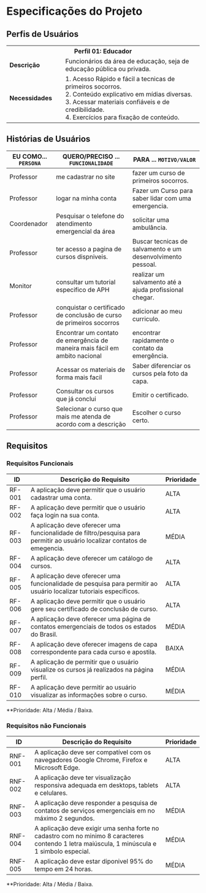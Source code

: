# Especificações do Projeto

## Perfis de Usuários

<table>
<tbody>
<tr>
<th colspan="2">Perfil 01: Educador </th>
</tr>
<tr>
<td width="150px"><b>Descrição</b></td>
<td width="600px">
Funcionários da área de educação, seja de educação pública ou privada.
</td>
</tr>
<tr>
<td><b>Necessidades</b></td>
<td>
1. Acesso Rápido e fácil a tecnicas de primeiros socorros.<br>
2. Conteúdo explicativo em mídias diversas.<br>
3. Acessar materiais confiáveis e de credibilidade.<br>
4. Exercícios para fixação de conteúdo. 
</td>
</tr>
</tbody>
</table>




## Histórias de Usuários


|EU COMO... `PERSONA`| QUERO/PRECISO ... `FUNCIONALIDADE` |PARA ... `MOTIVO/VALOR`                 |
|--------------------|------------------------------------|----------------------------------------|
|Professor           |me cadastrar no site   | fazer um curso de primeiros socorros. |
|Professor           |logar na minha conta | Fazer um Curso para saber lidar com uma emergencia.|
|Coordenador         |Pesquisar o telefone do atendimento emergencial da área | solicitar uma ambulância. |
|Professor           |ter acesso a pagina de cursos dispniveis. | Buscar tecnicas de salvamento e um desenvolvimento pessoal. |
|Monitor             |consultar um tutorial especifico de APH | realizar um salvamento até a ajuda profissional chegar. |
|Professor           |conquistar o certificado de conclusão de curso de primeiros socorros | adicionar ao meu curriculo. |
|Professor| Encontrar um contato de emergência de maneira mais fácil em ambito nacional | encontrar rapidamente o contato da emergência. |
|Professor | Acessar os materiais de forma mais facil  | Saber diferenciar os cursos pela foto da capa.
|Professor | Consultar os cursos que já conclui | Emitir o certificado. |
|Professor | Selecionar o curso que mais me atenda de acordo com a descrição | Escolher o curso certo. |




## Requisitos

### Requisitos Funcionais


|ID    | Descrição do Requisito  | Prioridade |
|------|-----------------------------------------|----|
|RF-001| A aplicação deve permitir que o usuário cadastrar uma conta. | ALTA | 
|RF-002| A aplicação deve permitir que o usuário faça login na sua conta.  | ALTA |
|RF-003| A aplicação deve oferecer uma funcionalidade de filtro/pesquisa para permitir ao usuário localizar contatos de emegencia. | MÉDIA | 
|RF-004| A aplicação deve oferecer um catálogo de cursos.  | ALTA |
|RF-005| A aplicação deve oferecer uma funcionalidade de pesquisa para permitir ao usuário localizar tutoriais específicos. | ALTA | 
|RF-006| A aplicação deve permitir que o usuário gere seu certificado de conclusão de curso. | ALTA |
|RF-007| A aplicação deve oferecer uma página de contatos emergenciais de todos os estados do Brasil. | MÉDIA | 
|RF-008| A aplicação deve oferecer imagens de capa correspondente para cada curso e apostila.   | BAIXA |
|RF-009| A aplicação de permitir que o usuário visualize os cursos já realizados na página perfil. | MÉDIA | 
|RF-010| A aplicação deve permitir ao usuário visualizar as informações sobre o curso. | MÉDIA |

**Prioridade: Alta / Média / Baixa.





### Requisitos não Funcionais

|ID     | Descrição do Requisito  |Prioridade |
|-------|-------------------------|----|
|RNF-001| A aplicação deve ser compatível com os navegadores Google Chrome, Firefox e Microsoft Edge. | ALTA | 
|RNF-002| A aplicação deve ter visualização responsiva adequada em desktops, tablets e celulares. |  ALTA | 
|RNF-003| A aplicação deve responder a pesquisa de contatos de serviços emergenciais em no máximo 2 segundos. |  MÉDIA |
|RNF-004| A aplicação deve exigir uma senha forte no cadastro com no minimo 8 caracteres contendo 1 letra maiúscula, 1 minúscula e 1 simbolo especial. |  MÉDIA |
|RNF-005| A aplicação deve estar diponivel 95% do tempo em 24 horas. |  MÉDIA |

**Prioridade: Alta / Média / Baixa.
